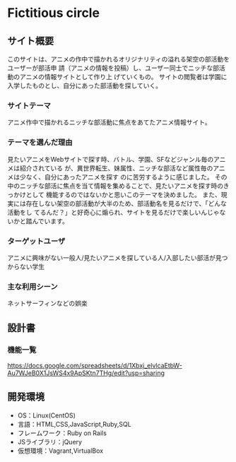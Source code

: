 # Fictitious circle

## サイト概要
このサイトは、アニメの作中で描かれるオリジナリティの溢れる架空の部活動をユーザーが部活申
請（アニメの情報を投稿）し、ユーザー同士でニッチな部活動のアニメの情報サイトとして作り上
げていくもの。
サイトの閲覧者は学園に入学したものとし、自分にあった部活動を探していく。

### サイトテーマ
アニメ作中で描かれるニッチな部活動に焦点をあてたアニメ情報サイト。

### テーマを選んだ理由
見たいアニメをWebサイトで探す時、バトル、学園、SFなどジャンル毎のアニメは紹介されている
が、異世界転生、妹属性、ニッチな部活など属性毎のアニメは少なく、自分にあったアニメを探す
のに苦労するように感じました。
その中のニッチな部活に焦点を当て情報を集めることで、見たいアニメを探す時のきっかけとして
機能するのではないかと思いこのテーマを決めました。
また、現実には存在しない架空の部活動が大半のため、部活動名を見るだけで、「どんな活動をし
てるんだ？」と好奇心に煽られ、サイトを見るだけで楽しいんじゃないかと踏んでいます。

### ターゲットユーザ
アニメに興味がない一般人/見たいアニメを探している人/入部したい部活が見つからない学生

### 主な利用シーン
ネットサーフィンなどの娯楽

## 設計書

### 機能一覧
https://docs.google.com/spreadsheets/d/1Xbxj_elvlcaEtbW-Au7WJeB0X1JsWS4x9ApSKtn7THg/edit?usp=sharing

## 開発環境
- OS：Linux(CentOS)
- 言語：HTML,CSS,JavaScript,Ruby,SQL
- フレームワーク：Ruby on Rails
- JSライブラリ：jQuery
- 仮想環境：Vagrant,VirtualBox